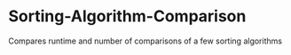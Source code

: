 # Sorting-Algorithm-Comparison
Compares runtime and number of comparisons of a few sorting algorithms
